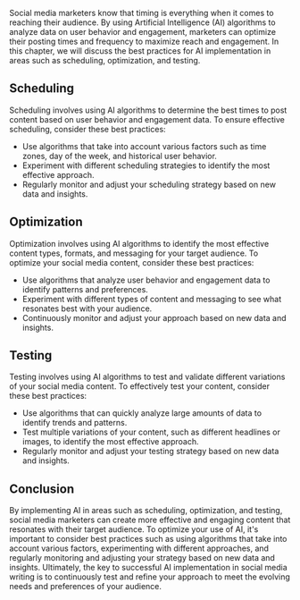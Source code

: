 
Social media marketers know that timing is everything when it comes to reaching their audience. By using Artificial Intelligence (AI) algorithms to analyze data on user behavior and engagement, marketers can optimize their posting times and frequency to maximize reach and engagement. In this chapter, we will discuss the best practices for AI implementation in areas such as scheduling, optimization, and testing.

Scheduling
----------

Scheduling involves using AI algorithms to determine the best times to post content based on user behavior and engagement data. To ensure effective scheduling, consider these best practices:

* Use algorithms that take into account various factors such as time zones, day of the week, and historical user behavior.
* Experiment with different scheduling strategies to identify the most effective approach.
* Regularly monitor and adjust your scheduling strategy based on new data and insights.

Optimization
------------

Optimization involves using AI algorithms to identify the most effective content types, formats, and messaging for your target audience. To optimize your social media content, consider these best practices:

* Use algorithms that analyze user behavior and engagement data to identify patterns and preferences.
* Experiment with different types of content and messaging to see what resonates best with your audience.
* Continuously monitor and adjust your approach based on new data and insights.

Testing
-------

Testing involves using AI algorithms to test and validate different variations of your social media content. To effectively test your content, consider these best practices:

* Use algorithms that can quickly analyze large amounts of data to identify trends and patterns.
* Test multiple variations of your content, such as different headlines or images, to identify the most effective approach.
* Regularly monitor and adjust your testing strategy based on new data and insights.

Conclusion
----------

By implementing AI in areas such as scheduling, optimization, and testing, social media marketers can create more effective and engaging content that resonates with their target audience. To optimize your use of AI, it's important to consider best practices such as using algorithms that take into account various factors, experimenting with different approaches, and regularly monitoring and adjusting your strategy based on new data and insights. Ultimately, the key to successful AI implementation in social media writing is to continuously test and refine your approach to meet the evolving needs and preferences of your audience.
